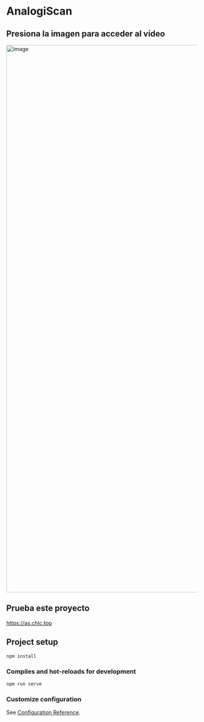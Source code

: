 # AnalogiScan

## Presiona la imagen para acceder al vídeo
[<img width="1440" alt="image" src="https://github.com/ChenghengLi/Hack4Good2024/assets/80062217/aaecd929-a5f3-438a-9853-5b794268bba5">](https://drive.google.com/file/d/1oI-5B9OH_Ed3pxHjIWTD6Yk3jCs9Sr8d/view?usp=drive_link)

## Prueba este proyecto

https://as.chlc.top

## Project setup

```
npm install
```

### Compiles and hot-reloads for development

```
npm run serve
```

### Customize configuration

See [Configuration Reference](https://cli.vuejs.org/config/).
